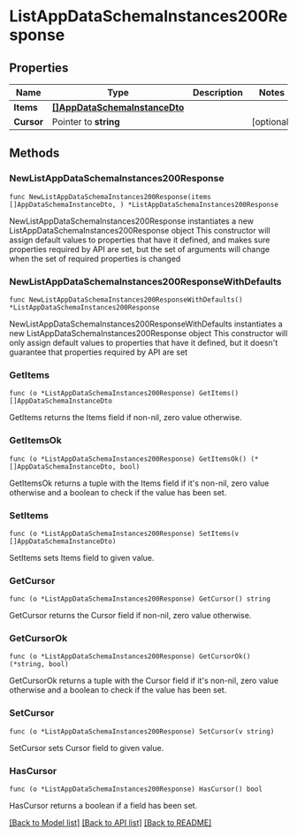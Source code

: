 # ListAppDataSchemaInstances200Response

## Properties

Name | Type | Description | Notes
------------ | ------------- | ------------- | -------------
**Items** | [**[]AppDataSchemaInstanceDto**](AppDataSchemaInstanceDto.md) |  | 
**Cursor** | Pointer to **string** |  | [optional] 

## Methods

### NewListAppDataSchemaInstances200Response

`func NewListAppDataSchemaInstances200Response(items []AppDataSchemaInstanceDto, ) *ListAppDataSchemaInstances200Response`

NewListAppDataSchemaInstances200Response instantiates a new ListAppDataSchemaInstances200Response object
This constructor will assign default values to properties that have it defined,
and makes sure properties required by API are set, but the set of arguments
will change when the set of required properties is changed

### NewListAppDataSchemaInstances200ResponseWithDefaults

`func NewListAppDataSchemaInstances200ResponseWithDefaults() *ListAppDataSchemaInstances200Response`

NewListAppDataSchemaInstances200ResponseWithDefaults instantiates a new ListAppDataSchemaInstances200Response object
This constructor will only assign default values to properties that have it defined,
but it doesn't guarantee that properties required by API are set

### GetItems

`func (o *ListAppDataSchemaInstances200Response) GetItems() []AppDataSchemaInstanceDto`

GetItems returns the Items field if non-nil, zero value otherwise.

### GetItemsOk

`func (o *ListAppDataSchemaInstances200Response) GetItemsOk() (*[]AppDataSchemaInstanceDto, bool)`

GetItemsOk returns a tuple with the Items field if it's non-nil, zero value otherwise
and a boolean to check if the value has been set.

### SetItems

`func (o *ListAppDataSchemaInstances200Response) SetItems(v []AppDataSchemaInstanceDto)`

SetItems sets Items field to given value.


### GetCursor

`func (o *ListAppDataSchemaInstances200Response) GetCursor() string`

GetCursor returns the Cursor field if non-nil, zero value otherwise.

### GetCursorOk

`func (o *ListAppDataSchemaInstances200Response) GetCursorOk() (*string, bool)`

GetCursorOk returns a tuple with the Cursor field if it's non-nil, zero value otherwise
and a boolean to check if the value has been set.

### SetCursor

`func (o *ListAppDataSchemaInstances200Response) SetCursor(v string)`

SetCursor sets Cursor field to given value.

### HasCursor

`func (o *ListAppDataSchemaInstances200Response) HasCursor() bool`

HasCursor returns a boolean if a field has been set.


[[Back to Model list]](../README.md#documentation-for-models) [[Back to API list]](../README.md#documentation-for-api-endpoints) [[Back to README]](../README.md)


